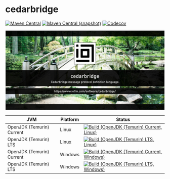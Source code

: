 cedarbridge
===

[![Maven Central](https://img.shields.io/maven-central/v/com.io7m.cedarbridge/com.io7m.cedarbridge.svg?style=flat-square)](http://search.maven.org/#search%7Cga%7C1%7Cg%3A%22com.io7m.cedarbridge%22)
[![Maven Central (snapshot)](https://img.shields.io/nexus/s/com.io7m.cedarbridge/com.io7m.cedarbridge?server=https%3A%2F%2Fs01.oss.sonatype.org&style=flat-square)](https://s01.oss.sonatype.org/content/repositories/snapshots/com/io7m/cedarbridge/)
[![Codecov](https://img.shields.io/codecov/c/github/io7m/cedarbridge.svg?style=flat-square)](https://codecov.io/gh/io7m/cedarbridge)

![com.io7m.cedarbridge](./src/site/resources/cedarbridge.jpg?raw=true)

| JVM | Platform | Status |
|-----|----------|--------|
| OpenJDK (Temurin) Current | Linux | [![Build (OpenJDK (Temurin) Current, Linux)](https://img.shields.io/github/actions/workflow/status/io7m/cedarbridge/main.linux.temurin.current.yml)](https://github.com/io7m/cedarbridge/actions?query=workflow%3Amain.linux.temurin.current)|
| OpenJDK (Temurin) LTS | Linux | [![Build (OpenJDK (Temurin) LTS, Linux)](https://img.shields.io/github/actions/workflow/status/io7m/cedarbridge/main.linux.temurin.lts.yml)](https://github.com/io7m/cedarbridge/actions?query=workflow%3Amain.linux.temurin.lts)|
| OpenJDK (Temurin) Current | Windows | [![Build (OpenJDK (Temurin) Current, Windows)](https://img.shields.io/github/actions/workflow/status/io7m/cedarbridge/main.windows.temurin.current.yml)](https://github.com/io7m/cedarbridge/actions?query=workflow%3Amain.windows.temurin.current)|
| OpenJDK (Temurin) LTS | Windows | [![Build (OpenJDK (Temurin) LTS, Windows)](https://img.shields.io/github/actions/workflow/status/io7m/cedarbridge/main.windows.temurin.lts.yml)](https://github.com/io7m/cedarbridge/actions?query=workflow%3Amain.windows.temurin.lts)|
